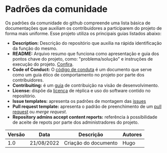 # Padrões da comunidade

Os padrões da comunidade do github compreende uma lista básica de documentações que auxiliam os contribuidores
a participarem do projeto de forma mais uniforme. Esse projeto utiliza os principais guias listados abaixo:

- **Description:** Descrição do repositório que auxilia na rápida identificação da função do mesmo.
- **README:** Arquivo resumo que funciona como apresentação e guia dos pontos chave do projeto, como:
"problema/solução" e instruções de execução do projeto. [Confira](https://github.com/fga-eps-mds/2022-1-PUMA-Doc/blob/main/README.md).
- **Code of Conduct:** O [código de conduta](https://github.com/fga-eps-mds/2022-1-PUMA-Doc/blob/main/CODE_OF_CONDUCT.md) é um documento
que serve como um guia ético de comportamento no projeto por parte dos contribuidores.
- **Contribuiting:** é um [guia](https://github.com/fga-eps-mds/2022-1-PUMA-Doc/blob/main/CONTRIBUTING.md) de contribuição 
na visão de desenvolvimento.
- **License:** dispõe da [licença](https://github.com/fga-eps-mds/2022-1-PUMA-Doc/blob/main/LICENSE) de réplica e uso do software contido no repositório.
- **Issue templates:** apresenta os padrões de montagem das [issues](https://github.com/fga-eps-mds/2022-1-PUMA-Doc/blob/main/.github/ISSUE_TEMPLATE/default_issue.md)
- **Pull request template:** apresenta o padrão de preenchimento de um [pull request](https://github.com/fga-eps-mds/2022-1-PUMA-Doc/blob/main/.github/ISSUE_TEMPLATE/bug_report.md) ou *merge request*.
- **Repository admins accept content reports:** referência à possibilidade de aceite de repots por parte dos administradores do projeto.

| Versão | Data       | Descrição | Autores |
| ------ | ---------- | --------- | ------- |
| 1.0    | 21/08/2022 | Criação do documento | Hugo |
